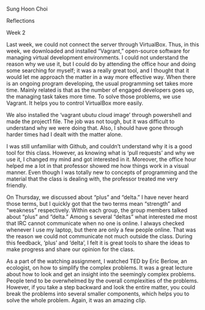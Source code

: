 Sung Hoon Choi

Reflections

Week 2

Last week, we could not connect the server through VirtualBox. Thus, in this week, we downloaded and installed “Vagrant,” open-source software for managing virtual development environments. I could not understand the reason why we use it, but I could do by attending the office hour and doing some searching for myself; it was a really great tool, and I thought that it would let me approach the matter in a way more effective way. When there is an ongoing program developing, the usual programming set takes more time. Mainly related is that as the number of engaged developers goes up, the managing task takes more time. To solve those problems, we use Vagrant. It helps you to control VirtualBox more easily.

We also installed the ‘vagrant ubutu cloud image’ through powershell and made the project1 file. The job was not tough, but it was difficult to understand why we were doing that. Also, I should have gone through harder times had I dealt with the matter alone.

I was still unfamiliar with Github, and couldn’t understand why it is a good tool for this class. However, as knowing what is ‘pull requests’ and why we use it, I changed my mind and got interested in it. Moreover, the office hour helped me a lot in that professor showed me how things work in a visual manner. Even though I was totally new to concepts of programming and the material that the class is dealing with, the professor treated me very friendly.

On Thursday, we discussed about “plus” and “delta.” I have never heard those terms, but I quickly got that the two terms mean “strength” and “weakness” respectively. Within each group, the group members talked about “plus” and “delta.” Among s several “deltas” what interested me most that IRC cannot communicate when no one is online. I always checked whenever I use my laptop, but there are only a few people online. That was the reason we could not communicate not much outside the class. During this feedback, ‘plus’ and ‘delta’, I felt it is great tools to share the ideas to make progress and share our opinion for the class.

As a part of the watching assignment, I watched TED by Eric Berlow, an ecologist, on how to simplify the complex problems. It was a great lecture about how to look and get an insight into the seemingly complex problems. People tend to be overwhelmed by the overall complexities of the problems. However, if you take a step backward and look the entire matter, you could break the problems into several smaller components, which helps you to solve the whole problem. Again, it was an amazing clip.
